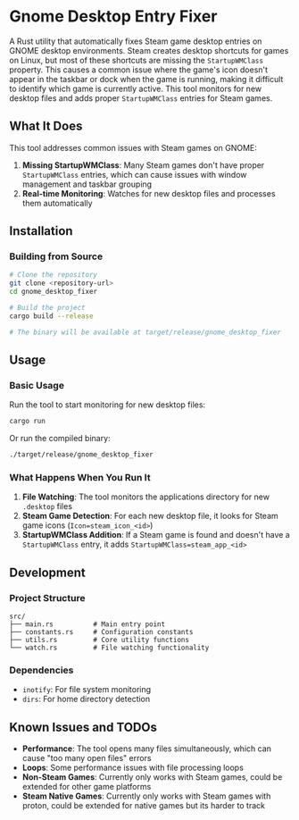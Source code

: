 # Gnome Desktop Entry Fixer

A Rust utility that automatically fixes Steam game desktop entries on GNOME desktop environments. Steam creates desktop shortcuts for games on Linux, but most of these shortcuts are missing the `StartupWMClass` property. This causes a common issue where the game's icon doesn't appear in the taskbar or dock when the game is running, making it difficult to identify which game is currently active. This tool monitors for new desktop files and adds proper `StartupWMClass` entries for Steam games.

## What It Does

This tool addresses common issues with Steam games on GNOME:

1. **Missing StartupWMClass**: Many Steam games don't have proper `StartupWMClass` entries, which can cause issues with window management and taskbar grouping
2. **Real-time Monitoring**: Watches for new desktop files and processes them automatically

## Installation

### Building from Source

```bash
# Clone the repository
git clone <repository-url>
cd gnome_desktop_fixer

# Build the project
cargo build --release

# The binary will be available at target/release/gnome_desktop_fixer
```

## Usage

### Basic Usage

Run the tool to start monitoring for new desktop files:

```bash
cargo run
```

Or run the compiled binary:

```bash
./target/release/gnome_desktop_fixer
```

### What Happens When You Run It

1. **File Watching**: The tool monitors the applications directory for new `.desktop` files
2. **Steam Game Detection**: For each new desktop file, it looks for Steam game icons (`Icon=steam_icon_<id>`)
3. **StartupWMClass Addition**: If a Steam game is found and doesn't have a `StartupWMClass` entry, it adds `StartupWMClass=steam_app_<id>`

## Development

### Project Structure

```
src/
├── main.rs          # Main entry point
├── constants.rs     # Configuration constants
├── utils.rs         # Core utility functions
└── watch.rs         # File watching functionality
```

### Dependencies

- `inotify`: For file system monitoring
- `dirs`: For home directory detection

## Known Issues and TODOs

- **Performance**: The tool opens many files simultaneously, which can cause "too many open files" errors
- **Loops**: Some performance issues with file processing loops
- **Non-Steam Games**: Currently only works with Steam games, could be extended for other game platforms
- **Steam Native Games**: Currently only works with Steam games with proton, could be extended for native games but its harder to track

